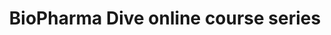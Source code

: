 ---
external_url: https://biopharmadive.schoolkeep.com/
layout: article
title: BioPharma Dive online course series
description: I set up an online course for biopharma professionals with our academic partners in 2016 and oversaw the content design.
image: /media/img/projects/biopharma-course/biopharma-course.png 
og_title: BioPharma Dive online course series
og_description: I set up an online course for biopharma professionals with our academic partners in 2016 and oversaw the content design.
og_image: /media/img/projects/biopharma-course/biopharma-course.png 
og_type: website
---